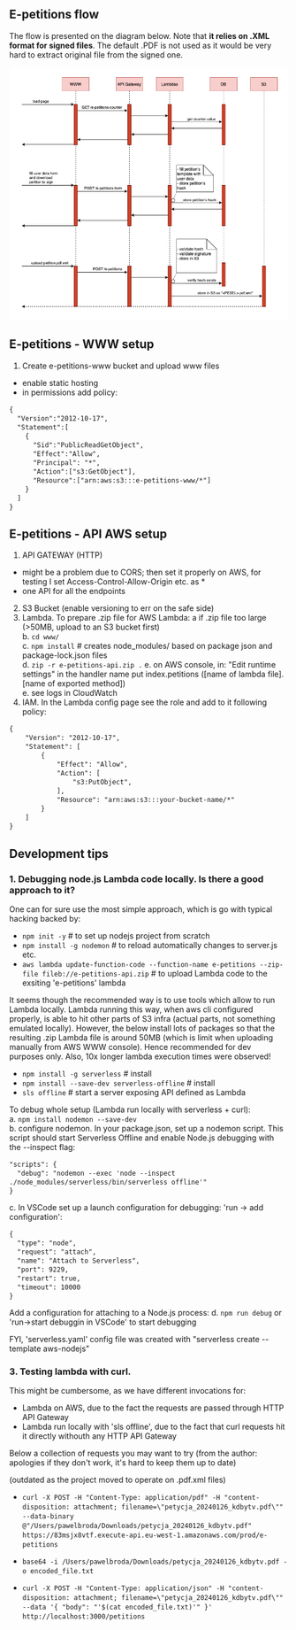 ## E-petitions flow

The flow is presented on the diagram below. Note that **it relies on .XML format for signed files**. The default .PDF is not used as it would be very hard to extract original file from the signed one.

![e-petitions flow](e-petitions.drawio.png)

## E-petitions - WWW setup
1. Create e-petitions-www bucket and upload www files
- enable static hosting
- in permissions add policy:
```
{
  "Version":"2012-10-17",
  "Statement":[
    {
      "Sid":"PublicReadGetObject",
      "Effect":"Allow",
      "Principal": "*",
      "Action":["s3:GetObject"],
      "Resource":["arn:aws:s3:::e-petitions-www/*"]
    }
  ]
}
```

## E-petitions - API AWS setup
1. API GATEWAY (HTTP)
- might be a problem due to CORS; then set it properly on AWS, for testing I set Access-Control-Allow-Origin etc. as *
- one API for all the endpoints 
2. S3 Bucket (enable versioning to err on the safe side)
3. Lambda. To prepare .zip file for AWS Lambda:
  a   if .zip file too large (>50MB, upload to an S3 bucket first)  
  b. `cd www/`  
  c. `npm install` # creates node_modules/ based on package json and package-lock.json files  
  d. `zip -r e-petitions-api.zip .`
  e. on AWS console, in: "Edit runtime settings" in the   handler name put index.petitions ([name of lambda file].[name of exported method])  
  e. see logs in CloudWatch
4. IAM. In the Lambda config page see the role and add to it following policy:
```
{
    "Version": "2012-10-17",
    "Statement": [
        {
            "Effect": "Allow",
            "Action": [
                "s3:PutObject",
            ],
            "Resource": "arn:aws:s3:::your-bucket-name/*"
        }
    ]
}
```
## Development tips
### 1. Debugging node.js Lambda code locally. Is there a good approach to it? 
One can for sure use the most simple approach, which is go with typical hacking backed by:
- `npm init -y` # to set up nodejs project from scratch
- `npm install -g nodemon` # to reload automatically changes to server.js etc.
- `aws lambda update-function-code --function-name e-petitions --zip-file fileb://e-petitions-api.zip` # to upload Lambda code to the exsiting 'e-petitions' lambda

It seems though the recommended way is to use tools which allow to run Lambda locally. Lambda running this way, when aws cli configured properly, is able to hit other parts of S3 infra (actual parts, not something emulated locally).
However, the below install lots of packages so that the resulting .zip Lambda file is around 50MB (which is limit when uploading manually from AWS WWW console). Hence recommended for dev purposes only. Also, 10x longer lambda execution times were observed!
- `npm install -g serverless` # install
- `npm install --save-dev serverless-offline` # install
- `sls offline` # start a server exposing API defined as Lambda

To debug whole setup (Lambda run locally with serverless + curl):  
a. `npm install nodemon --save-dev`  
b. configure nodemon. In your package.json, set up a nodemon script. This script should start Serverless Offline and enable Node.js debugging with the --inspect flag:
```
"scripts": {
  "debug": "nodemon --exec 'node --inspect ./node_modules/serverless/bin/serverless offline'"
}
```
c. In VSCode set up a launch configuration for debugging: 'run -> add configuration':
```
{
  "type": "node",
  "request": "attach",
  "name": "Attach to Serverless",
  "port": 9229,
  "restart": true,
  "timeout": 10000
}

```

Add a configuration for attaching to a Node.js process:
d. `npm run debug` or 'run->start debuggin in VSCode' to start debugging

FYI, 'serverless.yaml' config file was created with "serverless create --template aws-nodejs"

### 3. Testing lambda with curl.
This might be cumbersome, as we have different invocations for:
- Lambda on AWS, due to the fact the requests are passed through HTTP API Gateway
- Lambda run locally with 'sls offline', due to the fact that curl requests hit it directly withouth any HTTP API Gateway

Below a collection of requests you may want to try (from the author: apologies if they don't work, it's hard to keep them up to date)

(outdated as the project moved to operate on .pdf.xml files)  
- `curl -X POST -H "Content-Type: application/pdf" -H "content-disposition: attachment; filename=\"petycja_20240126_kdbytv.pdf\"" --data-binary @"/Users/pawelbroda/Downloads/petycja_20240126_kdbytv.pdf" https://83msjx8vtf.execute-api.eu-west-1.amazonaws.com/prod/e-petitions`

- `base64 -i /Users/pawelbroda/Downloads/petycja_20240126_kdbytv.pdf -o encoded_file.txt`
- `curl -X POST -H "Content-Type: application/json" -H "content-disposition: attachment; filename=\"petycja_20240126_kdbytv.pdf\"" --data '{ "body": "'$(cat encoded_file.txt)'" }' http://localhost:3000/petitions`
